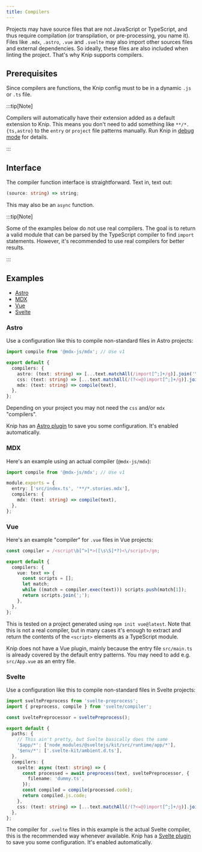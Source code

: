 ```yaml
---
title: Compilers
---
```


Projects may have source files that are not JavaScript or TypeScript, and thus
require compilation (or transpilation, or pre-processing, you name it). Files
like `.mdx`, `.astro`, `.vue` and `.svelte` may also import other sources files
and external dependencies. So ideally, these files are also included when
linting the project. That's why Knip supports compilers.

## Prerequisites

Since compilers are functions, the Knip config must to be in a dynamic `.js` or
`.ts` file.

:::tip[Note]

Compilers will automatically have their extension added as a default extension
to Knip. This means you don't need to add something like `**/*.{ts,astro}` to
the `entry` or `project` file patterns manually. Run Knip in [debug mode][1] for
details.

:::

## Interface

The compiler function interface is straightforward. Text in, text out:

```ts
(source: string) => string;
```

This may also be an `async` function.

:::tip[Note]

Some of the examples below do not use real compilers. The goal is to return a
valid module that can be parsed by the TypeScript compiler to find `import`
statements. However, it's recommended to use real compilers for better results.

:::

## Examples

- [Astro][2]
- [MDX][3]
- [Vue][4]
- [Svelte][5]

### Astro

Use a configuration like this to compile non-standard files in Astro projects:

```ts
import compile from '@mdx-js/mdx'; // Use v1

export default {
  compilers: {
    astro: (text: string) => [...text.matchAll(/import[^;]+/g)].join('\n'),
    css: (text: string) => [...text.matchAll(/(?<=@)import[^;]+/g)].join('\n'),
    mdx: (text: string) => compile(text),
  },
};
```

Depending on your project you may not need the `css` and/or `mdx` "compilers".

Knip has an [Astro plugin][6] to save you some configuration. It's enabled
automatically.

### MDX

Here's an example using an actual compiler (`@mdx-js/mdx`):

```ts title="knip.ts"
import compile from '@mdx-js/mdx'; // Use v1

module.exports = {
  entry: ['src/index.ts', '**/*.stories.mdx'],
  compilers: {
    mdx: (text: string) => compile(text),
  },
};
```

### Vue

Here's an example "compiler" for `.vue` files in Vue projects:

```ts title="knip.ts"
const compiler = /<script\b[^>]*>([\s\S]*?)<\/script>/gm;

export default {
  compilers: {
    vue: text => {
      const scripts = [];
      let match;
      while ((match = compiler.exec(text))) scripts.push(match[1]);
      return scripts.join(';');
    },
  },
};
```

This is tested on a project generated using `npm init vue@latest`. Note that
this is not a real compiler, but in many cases it's enough to extract and return
the contents of the `<script>` elements as a TypeScript module.

Knip does not have a Vue plugin, mainly because the entry file `src/main.ts` is
already covered by the default entry patterns. You may need to add e.g.
`src/App.vue` as an entry file.

### Svelte

Use a configuration like this to compile non-standard files in Svelte projects:

```ts title="knip.ts"
import sveltePreprocess from 'svelte-preprocess';
import { preprocess, compile } from 'svelte/compiler';

const sveltePreprocessor = sveltePreprocess();

export default {
  paths: {
    // This ain't pretty, but Svelte basically does the same
    '$app/*': ['node_modules/@sveltejs/kit/src/runtime/app/*'],
    '$env/*': ['.svelte-kit/ambient.d.ts'],
  },
  compilers: {
    svelte: async (text: string) => {
      const processed = await preprocess(text, sveltePreprocessor, {
        filename: 'dummy.ts',
      });
      const compiled = compile(processed.code);
      return compiled.js.code;
    },
    css: (text: string) => [...text.matchAll(/(?<=@)import[^;]+/g)].join('\n'),
  },
};
```

The compiler for `.svelte` files in this example is the actual Svelte compiler,
this is the recommended way whenever available. Knip has a [Svelte plugin][7] to
save you some configuration. It's enabled automatically.

[1]: ../reference/cli.md#--debug
[2]: #astro
[3]: #mdx
[4]: #vue
[5]: #svelte
[6]: ../reference/plugins/astro.md
[7]: ../reference/plugins/svelte.md

